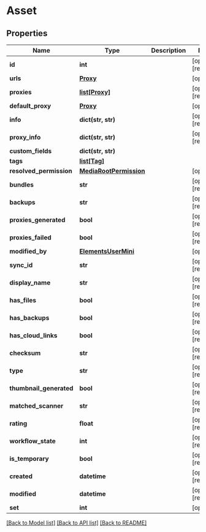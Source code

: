 # Asset

## Properties

Name | Type | Description | Notes
------------ | ------------- | ------------- | -------------
**id** | **int** |  | [optional] [readonly] 
**urls** | [**Proxy**](Proxy.md) |  | [optional] 
**proxies** | [**list[Proxy]**](Proxy.md) |  | [optional] [readonly] 
**default_proxy** | [**Proxy**](Proxy.md) |  | [optional] 
**info** | **dict(str, str)** |  | [optional] [readonly] 
**proxy_info** | **dict(str, str)** |  | [optional] [readonly] 
**custom_fields** | **dict(str, str)** |  | 
**tags** | [**list[Tag]**](Tag.md) |  | 
**resolved_permission** | [**MediaRootPermission**](MediaRootPermission.md) |  | [optional] 
**bundles** | **str** |  | [optional] [readonly] 
**backups** | **str** |  | [optional] [readonly] 
**proxies_generated** | **bool** |  | [optional] [readonly] 
**proxies_failed** | **bool** |  | [optional] [readonly] 
**modified_by** | [**ElementsUserMini**](ElementsUserMini.md) |  | [optional] 
**sync_id** | **str** |  | [optional] [readonly] 
**display_name** | **str** |  | [optional] [readonly] 
**has_files** | **bool** |  | [optional] [readonly] 
**has_backups** | **bool** |  | [optional] [readonly] 
**has_cloud_links** | **bool** |  | [optional] [readonly] 
**checksum** | **str** |  | [optional] [readonly] 
**type** | **str** |  | [optional] [readonly] 
**thumbnail_generated** | **bool** |  | [optional] [readonly] 
**matched_scanner** | **str** |  | [optional] [readonly] 
**rating** | **float** |  | [optional] [readonly] 
**workflow_state** | **int** |  | [optional] [readonly] 
**is_temporary** | **bool** |  | [optional] [readonly] 
**created** | **datetime** |  | [optional] [readonly] 
**modified** | **datetime** |  | [optional] [readonly] 
**set** | **int** |  | [optional] 

[[Back to Model list]](../#documentation-for-models) [[Back to API list]](../#documentation-for-api-endpoints) [[Back to README]](../)


